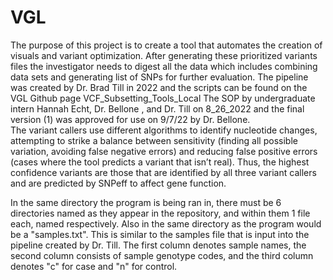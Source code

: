 # VGL

The purpose of this project is to create a tool that automates the creation of visuals and variant optimization.
After generating these prioritized variants files  the investigator needs to digest all the data which includes combining data sets and generating list of SNPs for further evaluation. The pipeline was created by Dr. Brad Till in 2022 and the scripts can be found on the VGL Github page VCF_Subsetting_Tools_Local 
The SOP by undergraduate intern Hannah Echt, Dr. Bellone , and Dr. Till on 8_26_2022 and the final version (1) was approved for use on 9/7/22 by Dr. Bellone.  
The variant callers use different algorithms to identify nucleotide changes, attempting to strike a balance between sensitivity (finding all possible variation, avoiding false negative errors) and reducing false positive errors (cases where the tool predicts a variant that isn’t real).  Thus, the highest confidence variants are those that are identified by all three variant callers and are predicted by SNPeff to affect gene function.   

In the same directory the program is being ran in, there must be 6 directories named as they appear in the repository, and within them 1 file each, named respectively. Also in the same directory as the program would be a "samples.txt". This is similar to the samples file that is input into the pipeline created by Dr. Till. The first column denotes sample names, the second column consists of sample genotype codes, and the third column denotes "c" for case and "n" for control.
